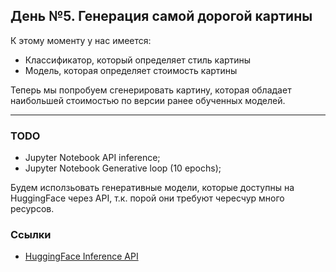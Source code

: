 ## День №5. Генерация самой дорогой картины
К этому моменту у нас имеется:
* Классификатор, который определяет стиль картины
* Модель, которая определяет стоимость картины

Теперь мы попробуем сгенерировать картину, которая обладает наибольшей стоимостью по версии ранее обученных моделей.

---

### TODO
* Jupyter Notebook API inference;
* Jupyter Notebook Generative loop (10 epochs);

Будем исползьовать генеративные модели, которые доступны на HuggingFace через API, т.к. порой они требуют чересчур много ресурсов.

### Ссылки
* [HuggingFace Inference API](https://huggingface.co/docs/api-inference/quicktour)
